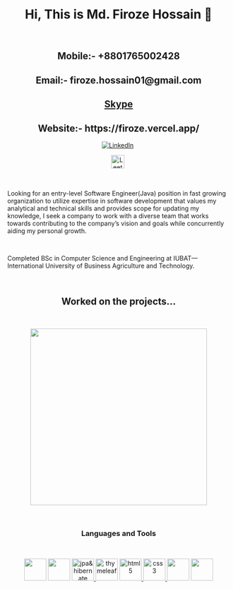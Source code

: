 <p>
<h1 align="center"><b>Hi, This is Md. Firoze Hossain 👋</b></h1>
</p>
<br />
<p>
<h2 align="center"><b>Mobile:- +8801765002428</b></h2>
</p>
<p>
<h2 align="center"><b>Email:- firoze.hossain01@gmail.com</b></h2>
</p>

<p>
<a href="https://join.skype.com/invite/vFAsw3su2WLa?chat">
 <h2 align="center"><b>Skype</b></h2>
</a>
</p>

<p>
<h2 align="center"><b>Website:- https://firoze.vercel.app/</b></h2>
</p>

<p align="center">
<!--<a href="https://julia-undeutsch.netlify.app/"><img src="https://img.shields.io/badge/-PORTFOLIO-%23ff69b4&?style=for-the-badge&?color=ff69b4 alt="Portfolio" /></a>&nbsp; -->
<!-- <a href="https://codepen.io/YuriDevAT"><img src="https://img.shields.io/badge/Codepen-000000?style=for-the-badge&logo=codepen&logoColor=white" alt="CodePen" /></a>&nbsp; -->
<a href="https://www.linkedin.com/in/roze28//"><img src="https://img.shields.io/badge/Linkedin-blue?style=for-the-badge&logo=linkedin&logoColor=white" alt="LinkedIn" /></a>&nbsp;
<!-- <a href="https://hashnode.com/@YuriDevAT"><img src="https://img.shields.io/badge/Hashnode-2962FF?style=for-the-badge&logo=hashnode&logoColor=white alt="HashNode" /></a>&nbsp; -->
</p>
<p align="center">
<!--<a href="https://julia-undeutsch.netlify.app/"><img src="https://img.shields.io/badge/-PORTFOLIO-%23ff69b4&?style=for-the-badge&?color=ff69b4 alt="Portfolio" /></a>&nbsp; -->
<!-- <a href="https://codepen.io/YuriDevAT"><img src="https://img.shields.io/badge/Codepen-000000?style=for-the-badge&logo=codepen&logoColor=white" alt="CodePen" /></a>&nbsp; -->
<a href="https://leetcode.com/roze28"><img src="https://assets.interviewbit.com/assets/ib_logo_svg-c7ed205b9475b598a9f652d7045054fa26b491fa95cf098569fa41ee0ac34259.svg.gz" alt="LeetCode" height="30" /></a>&nbsp;
<!-- <a href="https://hashnode.com/@YuriDevAT"><img src="https://img.shields.io/badge/Hashnode-2962FF?style=for-the-badge&logo=hashnode&logoColor=white alt="HashNode" /></a>&nbsp; -->
</p>

<br />
<p>Looking for an entry-level Software Engineer(Java) position in fast growing organization to utilize expertise in software development that values my analytical and technical skills and provides scope for updating my knowledge, I seek a company to work with a diverse team that works towards contributing to the company’s vision and goals while concurrently aiding my personal growth.</p>
<br />
<p>Completed BSc in Computer Science and Engineering at IUBAT—International University of Business Agriculture and Technology.</p>
<br />

<h2 align="center">Worked on the projects...</h2>
<br />

<p align="center">
  <img width="400" src="https://github.com/roze28/Online_Bookstore-Java-Spring-Thymeleaf-MySQL/blob/master/User-Panel.png" />
</p>


<br />

<p>
<h3 align="center"> Languages and Tools</h3>
</p>

<br />

<p align="center">
     <!-- Java -->
    <img src="https://github.com/roze28/Essential_Images/blob/master/java.png" width="50" height="50">
    <!-- Spring Boot -->
    <img src="https://github.com/roze28/Essential_Images/blob/master/spring%20boot.png" width="50" height="50">
    <!-- JPA & Hibernate -->
    <a href="https://developer.mozilla.org/en-US/docs/Web/JavaScript" target="_blank"> 
        <img src="https://github.com/roze28/Essential_Images/blob/master/jpa-hibernate.png" alt="jpa&hibernate" width="50" height="50"/> 
    </a>
   <!-- Thymeleaf -->
    <img src="https://github.com/roze28/Essential_Images/blob/master/thymeleaf.png" alt="thymeleaf" width="50" height="50"/> 
    <!-- html -->
    <a href="https://www.w3.org/html/" target="_blank"> 
        <img src="https://github.com/roze28/Essential_Images/blob/master/html.png" alt="html5" width="50" height="50"/> 
    </a>
    <!-- css -->
    <a href="https://www.w3schools.com/css/" target="_blank"> 
        <img src="https://github.com/roze28/Essential_Images/blob/master/css.png" alt="css3" width="50" height="50"/> 
    </a>
  <!-- MySQL -->
    <img src="https://github.com/roze28/Essential_Images/blob/master/mysql.png" width="50" height="50"/>
  <!-- git -->
    <img src="https://github.com/roze28/Essential_Images/blob/master/git.png" width="50" height="50"/>

</p>











